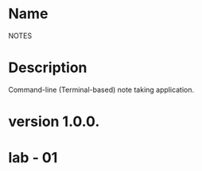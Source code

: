 # Name 

NOTES

# Description

Command-line (Terminal-based) note taking application.


# version 1.0.0.

# lab - 01



